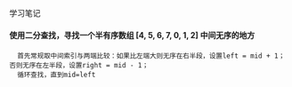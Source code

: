 学习笔记

#### 使用二分查找，寻找一个半有序数组 [4, 5, 6, 7, 0, 1, 2] 中间无序的地方
```
  首先常规取中间索引与两端比较：如果比左端大则无序在右半段，设置left = mid + 1；否则无序在左半段，设置right = mid - 1；
  循环查找，直到mid=left
```
